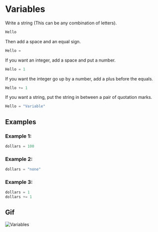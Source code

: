 # Variables

Write a string (This can be any combination of letters).

```python
Hello 
```

Then add a space and an equal sign.

```python
Hello = 
```

If you want an integer, add a space and put a number.

```python
Hello = 1
```
If you want the integer go up by a number, add a plus before the equals.
```python
Hello += 1
```
If you want a string, put the string in between a pair of quotation marks.

```python
Hello = "Variable"
```

## Examples

### Example 1:
```python
dollars = 100
```

### Example 2:
```python
dollars = "none"
```

### Example 3:
```python
dollars = 1
dollars += 1
```


## Gif
![Variables](https://raw.githubusercontent.com/CodingTutorials/Files/master/Python/variables.gif "Variable")
